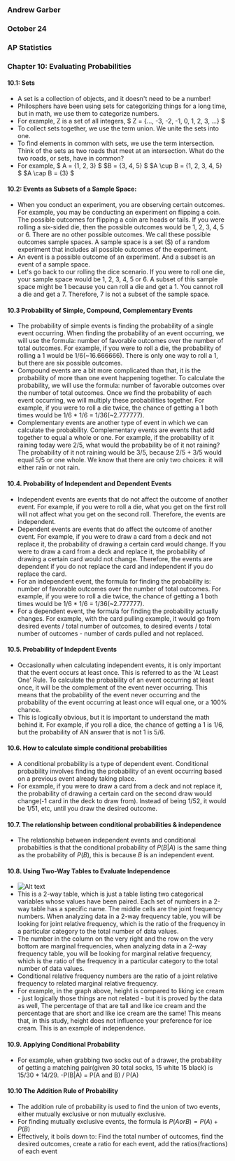 ### Andrew Garber
### October 24 
### AP Statistics
### Chapter 10: Evaluating Probabilities

#### 10.1: Sets
 - A set is a collection of objects, and it doesn't need to be a number!
 - Philosphers have been using sets for categorizing things for a long time, but in math, we use them to categorize numbers.
 - For example, Z is a set of all integers, $ Z = {..., -3, -2, -1, 0, 1, 2, 3, ...} $
 - To collect sets together, we use the term union. We unite the sets into one.
 - To find elements in common with sets, we use the term intersection. Think of the sets as two roads that meet at an intersection. What do the two roads, or sets, have in common?
 - For example, $ A = {1, 2, 3} $ $B = {3, 4, 5} $ $A \cup B = {1, 2, 3, 4, 5} $ $A \cap B = {3} $

#### 10.2: Events as Subsets of a Sample Space:
 - When you conduct an experiment, you are observing certain outcomes. For example, you may be conducting an experiment on flipping a coin. The possible outcomes for flipping a coin are heads or tails. If you were rolling a six-sided die, then the possible outcomes would be 1, 2, 3, 4, 5 or 6. There are no other possible outcomes. We call these possible outcomes sample spaces. A sample space is a set (S) of a random experiment that includes all possible outcomes of the experiment.
 - An event is a possible outcome of an experiment. And a subset is an event of a sample space. 
 - Let's go back to our rolling the dice scenario. If you were to roll one die, your sample space would be 1, 2, 3, 4, 5 or 6. A subset of this sample space might be 1 because you can roll a die and get a 1. You cannot roll a die and get a 7. Therefore, 7 is not a subset of the sample space.

#### 10.3 Probability of Simple, Compound, Complementary Events
 - The probability of simple events is finding the probability of a single event occurring. When finding the probability of an event occurring, we will use the formula: number of favorable outcomes over the number of total outcomes. For example, if you were to roll a die, the probability of rolling a 1 would be 1/6(~16.666666). There is only one way to roll a 1, but there are six possible outcomes.
 - Compound events are a bit more complicated than that, it is the probability of more than one event happening together. To calculate the probability, we will use the formula: number of favorable outcomes over the number of total outcomes. Once we find the probability of each event occurring, we will multiply these probabilities together. For example, if you were to roll a die twice, the chance of getting a 1 both times would be 1/6 * 1/6 = 1/36(~2.777777).
 - Complementary events are another type of event in which we can calculate the probability. Complementary events are events that add together to equal a whole or one. For example, if the probability of it raining today were 2/5, what would the probability be of it not raining? The probability of it not raining would be 3/5, because 2/5 + 3/5 would equal 5/5 or one whole. We know that there are only two choices: it will either rain or not rain.

#### 10.4. Probability of Independent and Dependent Events
 -  Independent events are events that do not affect the outcome of another event. For example, if you were to roll a die, what you get on the first roll will not affect what you get on the second roll. Therefore, the events are independent.
 - Dependent events are events that do affect the outcome of another event. For example, if you were to draw a card from a deck and not replace it, the probability of drawing a certain card would change. If you were to draw a card from a deck and replace it, the probability of drawing a certain card would not change. Therefore, the events are dependent if you do not replace the card and independent if you do replace the card.
 - For an independent event, the formula for finding the probability is: number of favorable outcomes over the number of total outcomes. For example, if you were to roll a die twice, the chance of getting a 1 both times would be 1/6 * 1/6 = 1/36(~2.777777).
 - For a dependent event, the formula for finding the probability actually changes. For example, with the card pulling example, it would go from desired events / total number of outcomes, to desired events / total number of outcomes - number of cards pulled and not replaced.
 

#### 10.5. Probability of Indepdent Events
 - Occasionally when calculating independent events, it is only important that the event occurs at least once. This is referred to as the 'At Least One' Rule. To calculate the probability of an event occurring at least once, it will be the complement of the event never occurring. This means that the probability of the event never occurring and the probability of the event occurring at least once will equal one, or a 100% chance.
 - This is logically obvious, but it is important to understand the math behind it. For example, if you roll a dice, the chance of getting a 1 is 1/6, but the probability of AN answer that is not 1 is 5/6. 

#### 10.6. How to calculate simple conditional probabilities
 - A conditional probability is a type of dependent event. Conditional probability involves finding the probability of an event occurring based on a previous event already taking place.
 - For example, if you were to draw a card from a deck and not replace it, the probability of drawing a certain card on the second draw would change(-1 card in the deck to draw from). Instead of being 1/52, it would be 1/51, etc, until you draw the desired outcome.

#### 10.7. The relationship between conditional probabilities & independence 
 - The relationship between independent events and conditional probabilties is that the conditional probability of $P(B | A)$ is the same thing as the probability of $P(B)$, this is because $B$ is an independent event. 

#### 10.8. Using Two-Way Tables to Evaluate Independence 
 - ![Alt text](https://study.com/cimages/multimages/16/3ef7d43e-c2b5-43b0-bcb5-55599067acfb_pic.png)
 - This is a 2-way table, which is just a table listing two categorical variables whose values have been paired. Each set of numbers in a 2-way table has a specific name. The middle cells are the joint frequency numbers. When analyzing data in a 2-way frequency table, you will be looking for joint relative frequency, which is the ratio of the frequency in a particular category to the total number of data values.
 - The number in the column on the very right and the row on the very bottom are marginal frequencies, when analyzing data in a 2-way frequency table, you will be looking for marginal relative frequency, which is the ratio of the frequency in a particular category to the total number of data values.
 - Conditional relative frequency numbers are the ratio of a joint relative frequency to related marginal relative frequency.
 - For example, in the graph above, height is compared to liking ice cream - just logically those things are not related - but it is proved by the data as well, The percentage of that are tall and like ice cream and the percentage that are short and like ice cream are the same! This means that, in this study, height does not influence your preference for ice cream. This is an example of independence.


#### 10.9. Applying Conditional Probability
 - For example, when grabbing two socks out of a drawer, the probability of getting a matching pair(given 30 total socks, 15 white 15 black) is 15/30 * 14/29.
 -P(B|A) = P(A and B) / P(A)

#### 10.10 The Addition Rule of Probability
 - The addition rule of probability is used to find the union of two events, either mutually exclusive or non mutually exclusive.
 - For finding mutually exclusive events, the formula is $P(A or B) = P(A) + P(B)$
 - Effectively, it boils down to: Find the total number of outcomes, find the desired outcomes, create a ratio for each event, add the ratios(fractions) of each event